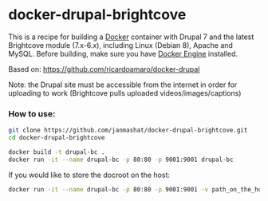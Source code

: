 docker-drupal-brightcove
==============

This is a recipe for building a [Docker](https://www.docker.com/) container with Drupal 7 and the latest Brightcove module (7.x-6.x), including Linux (Debian 8), Apache and MySQL.
Before building, make sure you have [Docker Engine](https://docs.docker.com/engine/installation/) installed.

Based on: https://github.com/ricardoamaro/docker-drupal

Note: the Drupal site must be accessible from the internet in order for uploading to work (Brightcove pulls uploaded videos/images/captions)

### How to use:

```sh
git clone https://github.com/janmashat/docker-drupal-brightcove.git
cd docker-drupal-brightcove

docker build -t drupal-bc .
docker run -it --name drupal-bc -p 80:80 -p 9001:9001 drupal-bc
```

If you would like to store the docroot on the host:

```sh
docker run -it --name drupal-bc -p 80:80 -p 9001:9001 -v path_on_the_host:/var/www drupal-bc
```
